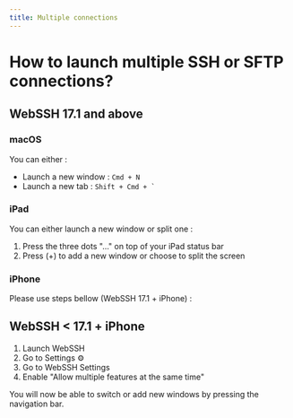 ```yaml
---
title: Multiple connections
---
```

# How to launch multiple SSH or SFTP connections?

## WebSSH 17.1 and above
### macOS
You can either :

* Launch a new window : <code>Cmd + N</code>
* Launch a new tab : <code>Shift + Cmd +  `</code>

### iPad
You can either launch a new window or split one :

1. Press the three dots "..." on top of your iPad status bar
2. Press (+) to add a new window or choose to split the screen

### iPhone
Please use steps bellow (WebSSH 17.1 + iPhone) :

## WebSSH < 17.1 + iPhone

1. Launch WebSSH
2. Go to Settings :gear:
3. Go to WebSSH Settings
4. Enable "Allow multiple features at the same time"

You will now be able to switch or add new windows by pressing the navigation bar.